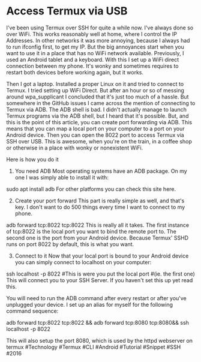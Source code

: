 # Access Termux via USB

I've been using Termux over SSH for quite a while now. I've always done so over WiFi. This works reasonably well at home, where I control the IP Addresses. In other networks it was more annoying, because I always had to run ifconfig first, to get my IP. But the big annoyances start when you want to use it in a place that has no WiFi network available. Previously, I used an Android tablet and a keyboard. With this I set up a WiFi direct connection between my phone. It's wonky and sometimes requires to restart both devices before working again, but it works.

Then I got a laptop. Installed a proper Linux on it and tried to connect to Termux. I tried setting up WiFi Direct. But after an hour or so of messing around wpa_supplicant I concluded that it's just too much of a hassle. But somewhere in the GitHub issues I came across the mention of connecting to Termux via ADB. The ADB shell is bad. I didn't actually manage to launch Termux programs via the ADB shell, but I heard that it's possible. But, and this is the point of this article, you can create port forwarding via ADB. This means that you can map a local port on your computer to a port on your Android device. Then you can open the 8022 port to access Termux via SSH over USB. This is awesome, when you're on the train, in a coffee shop or otherwise in a place with wonky or nonexistent WiFi.

Here is how you do it
1. You need ADB
Most operating systems have an ADB package. On my one I was simply able to install it with:

sudo apt install adb
For other platforms you can check this site here.

2. Create your port forward
This part is really simple as well, and that's key. I don't want to do 500 things every time I want to connect to my phone.

adb forward tcp:8022 tcp:8022
This is really all it takes. The first instance of tcp:8022 is the local port you want to bind the remote port to. The second one is the port from your Android device. Because Termux' SSHD runs on port 8022 by default, this is what you want.

3. Connect to it
Now that your local port is bound to your Android device you can simply connect to localhost on your computer:

ssh localhost -p 8022
#This is were you put the local port
#(ie. the first one)
This will connect you to your SSH Server. If you haven't set this up yet read this.

You will need to run the ADB command after every restart or after you've unplugged your device. I set up an alias for myself for the following command sequence:

adb forward tcp:8022 tcp:8022 && adb forward tcp:8080 tcp:8080&& ssh localhost -p 8022

This will also setup the port 8080, which is used by the httpd webserver on termux
#Technology #Termux #CLI #Android #Tutorial #Snippet #SSH #2016